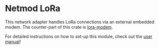 # Netmod LoRa

This network adapter handles LoRa connections via an external embedded
modem.  The counter-part of this crate is
[lora-modem](../firmware/lora-modem).

For detailed instructions on how to set-up this module, check out the
[user manual](https://docs.irde.st/user/guides/03_lora.html)!
